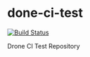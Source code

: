 # done-ci-test
[![Build Status](http://drone-ci.nsupdate.info/api/badges/c2xbrhdj6u4qs15/drone-ci-test/status.svg)](http://drone-ci.nsupdate.info/c2xbrhdj6u4qs15/drone-ci-test)

Drone CI Test Repository
